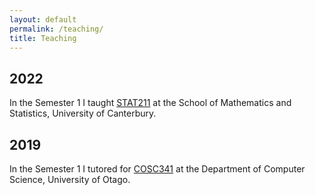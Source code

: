 ```yaml
---
layout: default
permalink: /teaching/
title: Teaching
---
```


## 2022

In the Semester 1 I taught [STAT211](https://www.canterbury.ac.nz/courseinfo/GetCourseDetails.aspx?course=STAT211&occurrence=22S1(C)&year=2022) at the School of Mathematics and Statistics, University of Canterbury.


## 2019

In the Semester 1 I tutored for [COSC341](http://www.cs.otago.ac.nz/cosc341/) at the Department of Computer Science, University of Otago.
